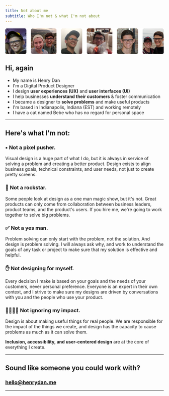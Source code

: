 ```yaml
---
title: Not about me
subtitle: Who I'm not & what I'm not about
---
```

![Me](/images/about/about9.jpg)

## Hi, again

- My name is Henry Dan
- I'm a Digital Product Designer
- I design **user experiences (UX)** and **user interfaces (UI)**
- I help businesses **understand their customers** & foster communication
- I became a designer to **solve problems** and make useful products
- I'm based in Indianapolis, Indiana (EST) and working remotely
- I have a cat named Bebe who has no regard for personal space

---

## Here's what I'm not:

### ▪️ Not a pixel pusher.

Visual design is a huge part of what I do, but it is always in service of solving a problem and creating a better product. Design exists to align business goals, technical constraints, and user needs, not just to create pretty screens.

### 🎸 Not a rockstar.

Some people look at design as a one man magic show, but it's not. Great products can only come from collaboration between business leaders, product teams, and the product's users. If you hire me, we're going to work together to solve big problems.

### ✅ Not a yes man.

Problem solving can only start with the problem, not the solution. And design is problem solving. I will always ask why, and work to understand the goals of any task or project to make sure that my solution is effective and helpful.

### ✋ Not designing for myself.

Every decision I make is based on your goals and the needs of your customers, never personal preference. Everyone is an expert in their own context, and I strive to make sure my designs are driven by conversations with you and the people who use your product.

### 👩‍👩‍👧‍👦 Not ignoring my impact.

Design is about making useful things for real people. We are responsible for the impact of the things we create, and design has the capacity to cause problems as much as it can solve them.

**Inclusion, accessibility, and user-centered design** are at the core of everything I create.

---
## Sound like someone you could work with?
### [hello@henrydan.me](mailto:hello@henrydan.me)

---